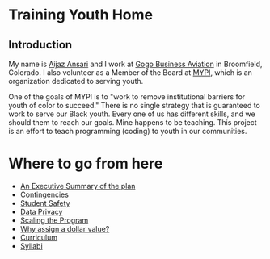# Training Youth Home

## Introduction

My name is [Aijaz Ansari][me] and I work at [Gogo Business Aviation][ba] in Broomfield, Colorado. I also volunteer as a Member of the Board at [MYPI][mypi], which is an organization dedicated to serving youth. 

One of the goals of MYPI is to "work to remove institutional barriers for youth of color to succeed." There is no single strategy that is guaranteed to work to serve our Black youth. Every one of us has different skills, and we should them to reach our goals. Mine happens to be teaching. This project is an effort to teach programming (coding) to youth in our communities. 

# Where to go from here

- [An Executive Summary of the plan][summary]
- [Contingencies][contingencies]
- [Student Safety][safety]
- [Data Privacy][privacy]
- [Scaling the Program][scaling]
- [Why assign a dollar value?][value]
- [Curriculum][curriculum]
- [Syllabi][syllabi]


[me]: https://aijaz.net/about/
[ba]: https://business.gogoair.com/
[mypi]: https://mypi.org
[value]: /trainingYouth/value
[summary]: /trainingYouth/summary
[contingencies]: /trainingYouth/contingencies
[safety]: /trainingYouth/safety
[privacy]: /trainingYouth/privacyy
[scaling]: /trainingYouth/scaling
[value]: /trainingYouth/value
[curriculum]: /trainingYouth/curriculum
[syllabi]: /trainingYouth/syllabi
